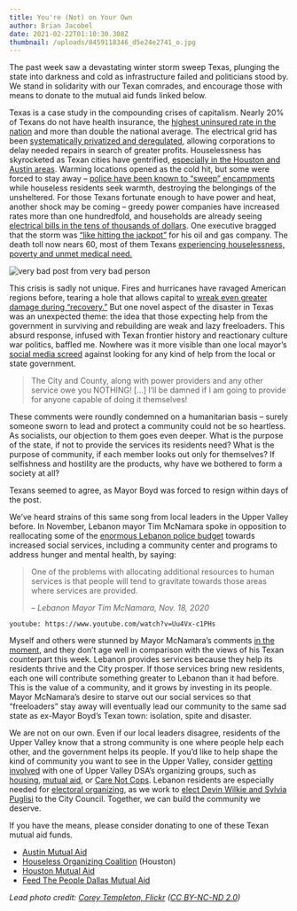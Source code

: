 ```yaml
---
title: You're (Not) on Your Own
author: Brian Jacobel
date: 2021-02-22T01:10:30.308Z
thumbnail: /uploads/8459118346_d5e24e2741_o.jpg
---
```


The past week saw a devastating winter storm sweep Texas, plunging the state into darkness and cold as infrastructure failed and politicians stood by. We stand in solidarity with our Texan comrades, and encourage those with means to donate to the mutual aid funds linked below.

Texas is a case study in the compounding crises of capitalism. Nearly 20% of Texans do not have health insurance, the [highest uninsured rate in the nation](https://www.texastribune.org/2019/09/10/texas-has-most-people-without-health-insurance-nation-again/) and more than double the national average. The electrical grid has been [systematically privatized and deregulated](https://www.huffpost.com/entry/texas-power-grid-failure-why_n_602e9682c5b6cc8bbf3a0268), allowing corporations to delay needed repairs in search of greater profits. Houselessness has skyrocketed as Texan cities have gentrified, [especially in the Houston and Austin areas](https://www.statesman.com/news/20200519/austin-sees-11-increase-in-homeless-count-45-increase-in-unsheltered-population). Warming locations opened as the cold hit, but some were forced to stay away – [police have been known to “sweep” encampments](https://discourseblog.com/texas-winter-crisis-houseless-people/) while houseless residents seek warmth, destroying the belongings of the unsheltered. For those Texans fortunate enough to have power and heat, another shock may be coming – greedy power companies have increased rates more than one hundredfold, and households are already seeing [electrical bills in the tens of thousands of dollars](https://www.nytimes.com/2021/02/20/us/texas-storm-electric-bills.html). One executive bragged that the storm was [“like hitting the jackpot”](https://twitter.com/NPR/status/1363292381156638720?s=20) for his oil and gas company. The death toll now nears 60, most of them Texans [experiencing houselessness, poverty and unmet medical need.](https://www.nytimes.com/2021/02/19/us/texas-deaths-winter-storm.html)

<div class="floated-image">

![very bad post from very bad person](/uploads/texas-mayor.jpg)

</div>

This crisis is sadly not unique. Fires and hurricanes have ravaged American regions before, tearing a hole that allows capital to [wreak even greater damage during “recovery.”](https://www.jacobinmag.com/2018/06/the-shock-doctrine-comes-to-puerto-rico) But one novel aspect of the disaster in Texas was an unexpected theme: the idea that those expecting help from the government in surviving and rebuilding are weak and lazy freeloaders. This absurd response, infused with Texan frontier history and reactionary culture war politics, baffled me. Nowhere was it more visible than one local mayor’s [social media screed](https://www.bigcountryhomepage.com/news/ex-colorado-city-mayor-catching-heat-for-comments-about-citizens-affected-by-cold/) against looking for any kind of help from the local or state government.

> The City and County, along with power providers and any other service owe you NOTHING! \[...] I’ll be damned if I am going to provide for anyone capable of doing it themselves!

These comments were roundly condemned on a humanitarian basis – surely someone sworn to lead and protect a community could not be so heartless. As socialists, our objection to them goes even deeper. What is the purpose of the state, if not to provide the services its residents need? What is the purpose of community, if each member looks out only for themselves? If selfishness and hostility are the products, why have we bothered to form a society at all?

Texans seemed to agree, as Mayor Boyd was forced to resign within days of the post.

We’ve heard strains of this same song from local leaders in the Upper Valley before. In November, Lebanon mayor Tim McNamara spoke in opposition to reallocating some of the [enormous Lebanon police budget](https://uppervalleydsa.org/care-not-cops) towards increased social services, including a community center and programs to address hunger and mental health, by saying:

> One of the problems with allocating additional resources to human services is that people will tend to gravitate towards those areas where services are provided.
>
> – _Lebanon Mayor Tim McNamara, Nov. 18, 2020_

`youtube: https://www.youtube.com/watch?v=Uu4Vx-c1PHs`

Myself and others were stunned by Mayor McNamara’s comments [in the moment](https://uppervalleydsa.org/blog/2020-11-29-gravitating-towards-a-city-budget-where-people-come-first/), and they don’t age well in comparison with the views of his Texan counterpart this week. Lebanon provides services because they help its residents thrive and the City prosper. If those services bring new residents, each one will contribute something greater to Lebanon than it had before. This is the value of a community, and it grows by investing in its people. Mayor McNamara’s desire to starve out our social services so that “freeloaders” stay away will eventually lead our community to the same sad state as ex-Mayor Boyd’s Texan town: isolation, spite and disaster.

We are not on our own. Even if our local leaders disagree, residents of the Upper Valley know that a strong community is one where people help each other, and the government helps its people. If you’d like to help shape the kind of community you want to see in the Upper Valley, consider [getting involved](https://uppervalleydsa.org/join) with one of Upper Valley DSA’s organizing groups, such as [housing](https://uppervalleydsa.org/organizing#housing-justice), [mutual aid](https://uppervalleydsa.org/organizing#mutual-aid), or [Care Not Cops](https://uppervalleydsa.org/carenotcops). Lebanon residents are especially needed for [electoral organizing](https://docs.google.com/forms/d/e/1FAIpQLSfJXt4bs1n-TojUBNjYuRw1b5QEzuym356SWpZnIdXtJ77IHA/viewform), as we work to [elect Devin Wilkie and Sylvia Puglisi](https://uppervalleydsa.org/endorsements) to the City Council. Together, we can build the community we deserve.

If you have the means, please consider donating to one of these Texan mutual aid funds.

- [Austin Mutual Aid](https://www.facebook.com/AustinMutualAid/)
- [Houseless Organizing Coalition](https://linktr.ee/htx.hoc) (Houston)
- [Houston Mutual Aid](https://t.co/vM9Coo0k1r?amp=1)
- [Feed The People Dallas Mutual Aid](https://www.facebook.com/feedthepeopledallas/)

_Lead photo credit: [Corey Templeton, Flickr](https://www.flickr.com/photos/coreytempleton/8459118346/) ([CC BY-NC-ND 2.0](https://creativecommons.org/licenses/by-nc-nd/2.0/))_
